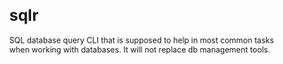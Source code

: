 # sqlr

SQL database query CLI that is supposed to help in most common tasks when
working with databases. It will not replace db management tools.
